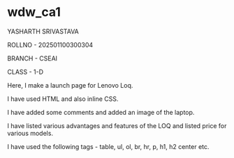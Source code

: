 # wdw_ca1
YASHARTH SRIVASTAVA

ROLLNO - 202501100300304

BRANCH - CSEAI

CLASS - 1-D

Here, I make a launch page for Lenovo Loq.

I have used HTML and also inline CSS.

I have added some comments and added an image of the laptop.

I have listed various advantages and features of the LOQ and listed price for various models.

I have used the following tags - table, ul, ol, br, hr, p, h1, h2 center etc.

